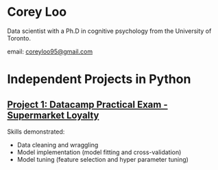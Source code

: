# Corey Loo

Data scientist with a Ph.D in cognitive psychology from the University of Toronto.

email: coreyloo95@gmail.com

# Independent Projects in Python

## [Project 1: Datacamp Practical Exam - Supermarket Loyalty](Project_1/CLoo_Practical_Exam_Supermarket_Loyalty.ipynb)

Skills demonstrated:
- Data cleaning and wraggling
- Model implementation (model fitting and cross-validation)
- Model tuning (feature selection and hyper parameter tuning)
